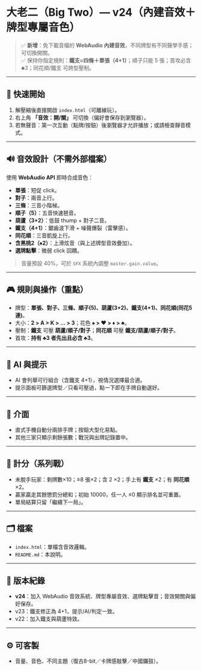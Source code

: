 # 大老二（Big Two）— v24（內建音效＋牌型專屬音色）

> ✅ **新增**：免下載音檔的 **WebAudio 內建音效**，不同牌型有不同聲學手感；可切換開關。  
> ✅ 保持你指定規則：**鐵支=四條＋單張（4+1）**；順子只能 5 張；首攻必含 ♣3；同花順/鐵支 可跨型壓制。

---

## 🚀 快速開始
1. 解壓縮後直接開啟 `index.html`（可離線玩）。
2. 右上角 **「音效：開/關」** 可切換（偏好會保存到瀏覽器）。
3. 若無聲音：第一次互動（點牌/按鈕）後瀏覽器才允許播放；或請檢查靜音模式。

---

## 🔊 音效設計（不需外部檔案）
使用 **WebAudio API** 即時合成音色：
- **單張**：短促 click。  
- **對子**：兩音上行。  
- **三條**：三音小階梯。  
- **順子（5）**：五音快速琶音。  
- **葫蘆（3+2）**：低鼓 thump + 對子二音。  
- **鐵支（4+1）**：鋸齒波下滑 + 噪聲爆裂（雷擊感）。  
- **同花順**：三音凱旋上行。  
- **含黑桃2（♠2）**：上滑炫音（與上述牌型音效疊加）。  
- **選牌點擊**：微弱 click 回饋。

> 音量預設 40%，可於 `SFX` 系統內調整 `master.gain.value`。

---

## 🎮 規則與操作（重點）
- 牌型：**單張、對子、三條、順子(5)、葫蘆(3+2)、鐵支(4+1)、同花順(同花5連)**。  
- 大小：**2 > A > K > … > 3**；花色 **♠ > ♥ > ♦ > ♣**。  
- 壓制：**鐵支** 可壓 **葫蘆/順子/對子**；**同花順** 可壓 **鐵支/葫蘆/順子/對子**。  
- 首攻：**持有 ♣3 者先出且必含 ♣3**。

---

## 🧠 AI 與提示
- AI 會列舉可行組合（含鐵支 4+1），視情況選擇最合適。  
- 提示面板可篩選牌型／只看可壓過，點一下即在手牌自動選好。

---

## 📱 介面
- 直式手機自動分兩排手牌；按鈕大型化易點。  
- 其他三家只顯示剩餘張數；戰況與出牌記錄置中。

---

## 🧮 計分（系列戰）
- 未脫手玩家：剩牌數×10；≥8 張×2；含 2 ×2；手上有 **鐵支** ×2；有 **同花順** ×2。  
- 贏家贏走其餘懲罰分總和；初始 10000，任一人 ≤0 顯示排名並可重置。  
- 單局結算只留「繼續下一局」。

---

## 🗂 檔案
- `index.html`：單檔含音效邏輯。  
- `README.md`：本說明。

---

## 📝 版本紀錄
- **v24**：加入 WebAudio 音效系統、牌型專屬音效、選牌點擊音；音效開關與偏好保存。  
- v23：鐵支修正為 4+1，提示/AI/判定一致。  
- v22：加入鐵支與葫蘆特效。

---

## ⚙️ 可客製
- 音量、音色、不同主題（復古8-bit／卡牌感敲擊／中國鑼鼓）。
